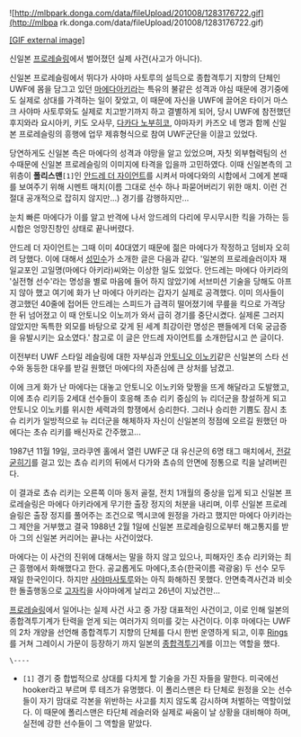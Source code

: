 ![http://mlbpark.donga.com/data/fileUpload/201008/1283176722.gif](http://mlbpa
rk.donga.com/data/fileUpload/201008/1283176722.gif)

[[GIF external
image]](http://mlbpark.donga.com/data/fileUpload/201008/1283176722.gif)

신일본 [프로레슬링](%ED%94%84%EB%A1%9C%EB%A0%88%EC%8A%AC%EB%A7%81.md)에서 벌어졌던 실제
사건(사고가 아니다).

신일본 프로레슬링에서 뛰다가 사야마 사토루의 설득으로 종합격투기 지향의 단체인 UWF에 몸을 담그고 있던 [마에다아키라](%EB%A7%88%EC%97%90%EB%8B%A4%20%EC%95%84%ED%82%A4%EB%9D%BC.md)는 특유의 불같은
성격과 야심 때문에 경기중에도 실제로 상대를 가격하는 일이 잦았고, 이 때문에 자신을 UWF에 끌어온 타이거 마스크 사야마 사토루와도 실제로
치고받기까지 하고 결별하게 되어, 당시 UWF에 참전했던 후지와라 요시아키, 키도 오사무, [다카다 노부히코](%EB%8B%A4%EC%B9%B4%EB%8B%A4%20%EB%85%B8%EB%B6%80%ED%9E%88%EC%BD%94.md), 야마자키 카즈오 네 명과 함께
신일본 프로레슬링의 흥행에 업무 제휴형식으로 참여 UWF군단을 이끌고 있었다.

당연하게도 신일본 측은 마에다의 성격과 야망을 알고 있었으며, 자칫 외부협력팀의 선수때문에 신일본 프로레슬링의 이미지에 타격을 입을까
고민하였다. 이때 신일본측의 고위층이 **폴리스맨**`[1]`인 [안드레 더 자이언트](%EC%95%88%EB%93%9C%EB%A0%88%20%EB%8D%94%20%EC%9E%90%EC%9D%B4%EC%96%B8%ED%8A%B8.md)를 시켜서 마에다와의 시합에서 그에게
본때를 보여주기 위해 시멘트 매치(이름 그대로 선수 하나 파묻어버리기 위한 매치. 이런 건 절대 공개적으로 잡히지 않지만...) 경기를
감행하지만...

눈치 빠른 마에다가 이를 알고 반격에 나서 앙드레의 다리에 무시무시한 킥을 가하는 등 시합은 엉망진창인 상태로 끝나버렸다.

안드레 더 자이언트는 그때 이미 40대였기 때문에 젊은 마에다가 작정하고 덤비자 오히려 당했다. 이에 대해서
[성민수](%EC%84%B1%EB%AF%BC%EC%88%98.md)가 소개한 글은 다음과 같다. '일본의 프로레슬러이자 재일교포인
고일명(마에다 아키라)씨와는 이상한 일도 있었다. 안드레는 마에다 아키라의 '실전형 선수'라는 명성을 별로 마음에 들어 하지 않았기에
서브미션 기술을 당해도 아프지 않아 했고 여기에 화가 난 마에다 아키라는 갑자기 실제로 공격했다. 이미 의사들이 경고했던 40줄에 접어든
안드레는 스피드가 급격히 떨어졌기에 무릎을 킥으로 가격당한 뒤 넘어졌고 이 때 안토니오 이노끼가 와서 급히 경기를 중단시켰다. 실제론 그러지
않았지만 독특한 외모를 바탕으로 갖게 된 세계 최강이란 명성은 팬들에게 더욱 궁금증을 유발시키는 요소였다.' 참고로 이 글은 안드레
자이언트를 소개한답시고 쓴 글이다.

이전부터 UWF 스타일 레슬링에 대한 자부심과 [안토니오 이노키](%EC%95%88%ED%86%A0%EB%8B%88%EC%98%A4%20%EC%9D%B4%EB%85%B8%ED%82%A4.md)같은 신일본의 스타 선수와 동등한 대우를 받길 원했던 마에다의 자존심에 큰 상처를
남겼고.

이에 크게 화가 난 마에다는 대놓고 안토니오 이노키와 맞짱을 뜨게 해달라고 도발했고, 이에 초슈 리키등 2세대 선수들이 호응해 초슈 리키
중심의 뉴 리더군을 창설하게 되고 안토니오 이노키를 위시한 세력과의 항쟁에서 승리한다. 그러나 승리한 기쁨도 잠시 초슈 리키가 일방적으로 뉴
리더군을 해체하자 자신이 신일본의 정점에 오르길 원했던 마에다는 초슈 리키를 배신자로 간주했고...

1987년 11월 19일, 코라쿠엔 홀에서 열린 UWF군 대 유신군의 6명 태그 매치에서, [전갈굳히기](%EC%83%A4%ED%94%84%EC%8A%88%ED%84%B0.md)를 걸고 있는 쵸슈 리키의 뒤에서 다가와 쵸슈의 안면에
정통으로 킥을 날려버린다.

이 결과로 쵸슈 리키는 오른쪽 이마 동저 골절, 전치 1개월의 중상을 입게 되고 신일본 프로레슬링은 마에다 아키라에게 무기한 출장 정지의
처분을 내리며, 이루 신일본 프로레슬링은 출장 정지를 풀어주는 조건으로 멕시코에 원정을 가라고 했지만 마에다 아키라는 그 제안을 거부했고
결국 1988년 2월 1일에 신일본 프로레슬링으로부터 해고통지를 받아 그의 신일본 커리어는 끝나는 사건이었다.

마에다는 이 사건의 진위에 대해서는 말을 하지 않고 있으나, 피해자인 초슈 리키와는 최근 흥행에서 화해했다고 한다. 공교롭게도
마에다,초슈(한국이름 곽광웅) 두 선수 모두 재일 한국인이다. 하지만 [사야마사토루](%EC%82%AC%EC%95%BC%EB%A7%88%20%EC%82%AC%ED%86%A0%EB%A3%A8.md)와는 아직
화해하진 못했다. 안면축격사건과 비슷한 돌출행동으로 [고자킥](%EA%B3%A0%EC%9E%90%ED%82%A5.md)을 사야마에게
날리고 26년이 지났건만...

[프로레슬링](%ED%94%84%EB%A1%9C%EB%A0%88%EC%8A%AC%EB%A7%81.md)에서 일어나는 실제 사건 사고 중
가장 대표적인 사건이고, 이로 인해 일본의 종합격투기계가 탄력을 얻게 되는 여러가지 의미를 갖는 사건이다. 이후 마에다는 UWF의 2차
개양을 선언해 종합격투기 지향의 단체를 다시 한번 운영하게 되고, 이후 [Rings](Rings.md)를 거쳐 그레이시 가문이 등장하기
까지 일본의 [종합격투기](%EC%A2%85%ED%95%A9%EA%B2%A9%ED%88%AC%EA%B8%B0.md)계를 이끄는 역할을
했다.

`\----`

  * `[1]` 경기 중 합법적으로 상대를 다치게 할 기술을 가진 자들을 말한다. 미국에선 hooker라고 부르며 루 테즈가 유명했다. 이 폴리스맨은 타 단체로 원정을 오는 선수들이 자기 맘대로 각본을 위반하는 사고를 치지 않도록 감시하며 처벌하는 역할이었다. 이 때문에 폴리스맨은 타단체 레슬러와 실제로 싸움이 날 상황을 대비해야 하며, 실전에 강한 선수들이 그 역할을 맡았다.

